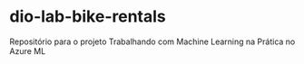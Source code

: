 # dio-lab-bike-rentals
Repositório para o projeto Trabalhando com Machine Learning na Prática no Azure ML
